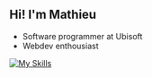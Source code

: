 ## Hi! I'm Mathieu

- Software programmer at Ubisoft
- Webdev enthousiast

[![My Skills](https://skillicons.dev/icons?i=cpp,cs,python,react,neovim,js,ts,html,css)](https://skillicons.dev)

<!--
**MB-Izzo/MB-Izzo** is a ✨ _special_ ✨ repository because its `README.md` (this file) appears on your GitHub profile.

Here are some ideas to get you started:

- 🔭 I’m currently working on ...
- 🌱 I’m currently learning ...
- 👯 I’m looking to collaborate on ...
- 🤔 I’m looking for help with ...
- 💬 Ask me about ...
- 📫 How to reach me: ...
- 😄 Pronouns: ...
- ⚡ Fun fact: ...
-->
